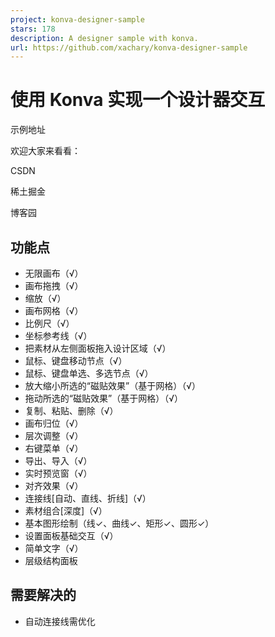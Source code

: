 ```yaml
---
project: konva-designer-sample
stars: 178
description: A designer sample with konva.
url: https://github.com/xachary/konva-designer-sample
---
```


使用 Konva 实现一个设计器交互
==================

示例地址

欢迎大家来看看：

CSDN

稀土掘金

博客园

功能点
---

-   无限画布（√）
-   画布拖拽（√）
-   缩放（√）
-   画布网格（√）
-   比例尺（√）
-   坐标参考线（√）
-   把素材从左侧面板拖入设计区域（√）
-   鼠标、键盘移动节点（√）
-   鼠标、键盘单选、多选节点（√）
-   放大缩小所选的“磁贴效果”（基于网格）（√）
-   拖动所选的“磁贴效果”（基于网格）（√）
-   复制、粘贴、删除（√）
-   画布归位（√）
-   层次调整（√）
-   右键菜单（√）
-   导出、导入（√）
-   实时预览窗（√）
-   对齐效果（√）
-   连接线\[自动、直线、折线\]（√）
-   素材组合\[深度\]（√）
-   基本图形绘制（线✓、曲线✓、矩形✓、圆形✓）
-   设置面板基础交互（√）
-   简单文字（√）
-   层级结构面板

需要解决的
-----

-   自动连接线需优化
